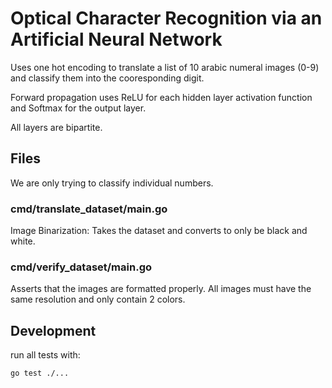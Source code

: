 # Optical Character Recognition via an Artificial Neural Network

Uses one hot encoding to translate a list of 10 arabic numeral images (0-9) and classify them into the cooresponding digit.

Forward propagation uses ReLU for each hidden layer activation function and Softmax for the output layer.

All layers are bipartite.

## Files

We are only trying to classify individual numbers.

### cmd/translate_dataset/main.go

Image Binarization: Takes the dataset and converts to only be black and white.

### cmd/verify_dataset/main.go

Asserts that the images are formatted properly.
All images must have the same resolution and only contain 2 colors.

## Development

run all tests with:

```bash
go test ./...
```
